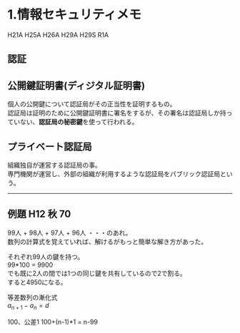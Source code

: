 # 1.情報セキュリティメモ

H21A
H25A
H26A
H29A
H29S
R1A

## 認証

## 公開鍵証明書(ディジタル証明書)

個人の公開鍵について認証局がその正当性を証明するもの。  
認証局は証明のために公開鍵証明書に署名をするが、その署名は認証局しか持っていない、**認証局の秘密鍵**を使って行われる。  

## プライベート認証局  

組織独自が運営する認証局の事。  
専門機関が運営し、外部の組織が利用するような認証局をパブリック認証局という。  

---

## 例題 H12 秋 70

99人 + 98人 + 97人 + 96人 ・・・のあれ。  
数列の計算式を覚えていれば、解けるがもっと簡単な解き方があった。  

それぞれ99人の鍵を持つ。  
99*100 = 9900  
でも既に2人の間では1つの同じ鍵を共有しているので2で割る。  
すると4950になる。  

等差数列の漸化式  
$a_{n+1}-a_n=d$  

100、公差1
100+(n-1)*1 = n-99
